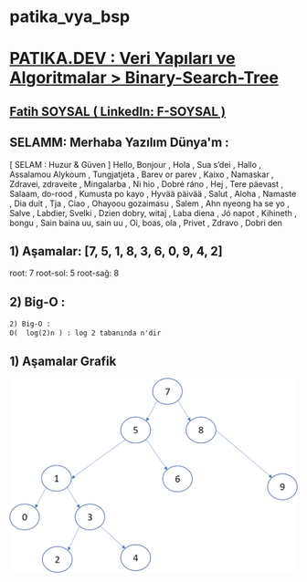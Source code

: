 # patika_vya_bsp

# [PATIKA.DEV : Veri Yapıları ve Algoritmalar > Binary-Search-Tree ](https://github.com/fsoysall/patika_vya_bsp)

## [Fatih SOYSAL ( LinkedIn: F-SOYSAL ) ](https://www.linkedin.com/in/f-soysal/) 

## **SELAMM**: Merhaba Yazılım Dünya'm :
[ SELAM : Huzur & Güven ]
Hello, Bonjour , Hola , Sua s’dei , Hallo , Assalamou Alykoum , Tungjatjeta , Barev or parev , Kaixo , Namaskar , Zdravei, zdraveite , Mingalarba , Ni hio , Dobré ráno , Hej , Tere päevast , Salaam, do-rood , Kumusta po kayo , Hyvää päivää , Salut , Aloha , Namaste , Dia duit , Tja , Ciao , Ohayoou gozaimasu , Salem , Ahn nyeong ha se yo , Salve , Labdier, Svelki , Dzien dobry, witaj , Laba diena , Jó napot , Kihineth , bongu , Sain baina uu, sain uu , Oi, boas, ola , Privet , Zdravo , Dobri den 


## 1) Aşamalar: [7, 5, 1, 8, 3, 6, 0, 9, 4, 2] 
root: 7
root-sol: 5
root-sağ: 8

## 2) Big-O :
```
2) Big-O : 
O(  log(2)n ) : log 2 tabanında n'dir
```
## 1) Aşamalar Grafik
![1) Aşamalar Grafik](https://github.com/fsoysall/patika_vya_bsp/blob/main/bst-image.png)
